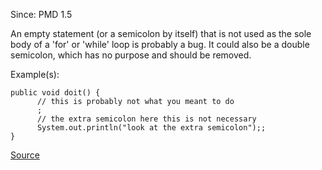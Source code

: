 Since: PMD 1.5

An empty statement (or a semicolon by itself) that is not used as the sole body of a 'for' 
or 'while' loop is probably a bug.  It could also be a double semicolon, which has no purpose
and should be removed.

Example(s):
```
public void doit() {
      // this is probably not what you meant to do
      ;
      // the extra semicolon here this is not necessary
      System.out.println("look at the extra semicolon");;
}
```

[Source](https://pmd.github.io/pmd-5.6.1/pmd-java/rules/java/empty.html#EmptyStatementNotInLoop)
